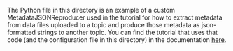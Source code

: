 The Python file in this directory is an example of a custom MetadataJSONReproducer used in the tutorial for how to extract metadata from data files uploaded to a topic and produce those metadata as json-formatted strings to another topic. You can find the tutorial that uses that code (and the configuration file in this directory) in the documentation [here](https://openmsistream.readthedocs.io/en/latest/introduction/tutorials/extracting_metadata.html).